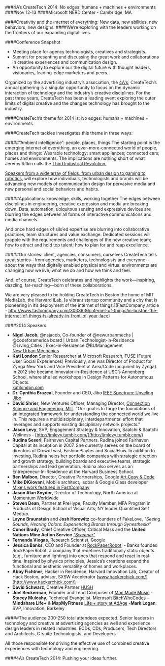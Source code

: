 ###4A’s CreateTech 2014: No edges: humans + machines + environments
####Nov 12-13
####Microsoft NERD Center - Cambridge, MA

####Creativity and the internet of everything: New data, new abilities, new behaviors, new designs.
####We’re exploring with the leaders working on the frontiers of our expanding digital lives.

####Conference Snapshot
* Meeting place for agency technologists, creatives and strategists.
* Summit for presenting and discussing the great work and collaborations in creative experiences and communication design.
* An opportunity to explore our the digital future with thought leaders, visionaries, leading-edge marketers and peers.

Organized by the advertising industry’s association, the [4A's](http://www.aaaa.org), CreateTech’s annual gathering is a singular opportunity to focus on the dynamic interaction of technology and the industry’s creative disciplines.
For the past three years, CreateTech has been a leading event exploring the outer limits of digital creative and the changes technology has brought to the industry.

####CreateTech’s theme for 2014 is: No edges: humans + machines + environments

####CreateTech tackles investigates this theme in three ways:

#####“Ambient intelligence”: people, places, things
The starting point is the emerging internet of everything, an ever-more-connected world of people, places and things: Wearable technology; smart appliances; connected cars; homes and environments. The implications are nothing short of what Jeremy Rifkin calls the [Third Industrial Revolution.](http://www.thethirdindustrialrevolution.com)

[Speakers from a wide array of fields, from urban design to gaming to robotics,](http://createtech.aaaa.org/createtech-speakers/) will explore how individuals, technologists and brands will be advancing new models of communication design for pervasive media and new personal and social behaviors and habits.

#####Applications: knowledge, skills, working together
The edges between disciplines in engineering, creative expression and media are breaking down. Data, automation, ubiquitous sensing and expressive devices are blurring the edges between all forms of interactive communications and media channels. 

And once hard edges of silo’ed expertise are blurring into collaborative practices, team structures and value exchange.  Dedicated sessions will grapple with the requirements and challenges of the new creative team; how to attract and hold top talent; how to plan for and reap excellence.

#####Our stories: client, agencies, consumers, ourselves
CreateTech tells great stories--from agencies, marketers, technologists and everyone--about the ways that digitally enabled physical and virtual environments are changing how we live, what we do and how we think and feel.

And, of course, CreateTech celebrates and highlights the work—inspiring, dazzling, far-reaching—born of these collaborations.

We are very pleased to be holding CreateTech in Boston the home of MIT MediaLab, the Harvard iLab,  [a vibrant startup community and a city that is pioneering in it’s deployment of the internet of things.](FastCompany article - http://www.fastcompany.com/3033636/internet-of-things/in-boston-the-internet-of-things-is-already-in-front-of-your-face)


####2014 Speakers

- **Nigel Jacob**, @nsjacob, Co-founder of @newurbanmechs | @codeforamerica board | Urban Technologist-in-Residence @Living_Cities | Exec-in-Residence @BUManagement  
[New Urban Mechanics](http://newurbanmechanics.org/ "New Urban Mechanics")
- **Kati London** Senior Researcher at Microsoft Research, FUSE (Future User Social Experiences) Previously, she was Director of Product for Zynga New York and Vice President at Area/Code (acquired by Zynga). In 2012 she became Innovator-in-Residence at USC’s Annenberg School, where she led workshops in Design Patterns for Autonomous Objects.  
[katilondon.com](http://www.katilondon.com/)
- **Dr. Cynthia Brazeal**, Founder and CEO, Jibo
[IEEE Spectrum: Unveling Jibo](http://spectrum.ieee.org/automaton/robotics/home-robots/cynthia-breazeal-unveils-jibo-a-social-robot-for-the-home)
- **David Shrier**, New Ventures Officer, Managing Director, [Connection Science and Engineering, MIT](http://connection.mit.edu/motivation.html). "Our goal is to forge the foundations of an integrated framework for understanding the connected world we live in. This requires a multidisciplinary, interdepartmental effort that leverages and supports existing disciplinary network projects."
- **Jason Levy**, SVP, Engagement Strategy & Innovation, Saatchi & Saatchi Wellness - [http://jmlevy.tumblr.com/](http://jmlevy.tumblr.com/)
-  **Rudina Seseri**, Fairhaven Capital Partners. Rudina joined Fairhaven Capital at its inception in 2007. She currently serves on the board of directors of CrowdTwist, FashionPlaytes and SocialFlow. In addition to investing, Rudina helps her portfolio companies with strategic direction and growth strategy, building boards and executive teams, strategic partnerships and lead generation. Rudina also serves as an Entrepreneur-In-Residence at the Harvard Business School.
- **Ben Malbon**, Director, Creative Partnerships, Google
[Art Copy & Code](http://www.artcopycode.com/)
- **Mike DiGiovani**, Mobile architect, Isobar & Google Glass developer
[Mike's work featured in FastCompany](http://www.fastcompany.com/3027054/most-innovative-companies/look-ma-no-hands-tilt-control-brings-touchless-navigation-to-googl)
- **Jason Alan Snyder**, Director of Technology, North America at Momentum Worldwide
- **Steven Dean**, Partner at PreHype; Faculty Member, MFA Program in Products of Design School of Visual Arts; NY leader Quantified Self Meetup.
- **Layne Braunstein** and **Josh Horowitz** co-founders of FakeLove,  _"Seeing Sounds, Hearing Colors: Experiencing Brands through Synesthesia"_
- **Conor Brady**, Chief Creative Officer, Critical Mass and the **United Nations Mine Action Service** [_"Sweeper"_ ](https://www.youtube.com/watch?v=ovuvcZ0nNKk)
- **Fernanda Viegas**, Research Scientist, Google
- **Jessica Banks**, CEO and Founder at [RockPaperRobot](http://rockpaperrobot.com), - Banks founded RockPaperRobot, a company that redefines traditionally static objects (e.g., furniture and lighting) into ones that respond and react in real-time. Inspired by physics principles, Jessica’s creations expand the functional and aesthetic versatility of homes and workplaces.
- **Abby Fichtner**, Hacker in Residence, Harvard Innovation Lab, Creator of Hack Boston, advisor, SXSW Accelerator [www.hackerchick.com/](http://www.hackerchick.com/)
- **David Schwarz**, Creative Partner [HUSH](http://heyhush.com/work/)
- **Joel Beckerman**, Founder and Lead Composer of [Man Made Music](http://www.manmademusic.com/)
-**Stacey Mulcahy**, Technical Evangelist, Microsoft [BitchWhoCodes](http://bitchwhocodes.com)
-**Mindshare Life+** & **MapMyFitness** [Life + story at AdAge](http://adage.com/article/agency-news/mindshare-launches-wearable-tech-unit/294040/)
-**Mark Logan**, SVP, Innovation, Barkeley


 
#####The audience
200-250 total attendees expected.
Senior leaders in technology and creative at advertising agencies as well and experience design leaders in related industries. ECDs, CDs, Producers, Tech Directors and Architects, C-suite Technologists, and Developers

All those responsible for driving the effective use of combined creative experiences with technology and engineering.

####4A’s CreateTech 2014: Pushing your ideas further.
